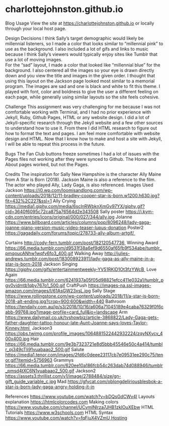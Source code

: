 # charlottejohnston.github.io
Blog
Usage
View the site at https://charlottejohnston.github.io or locally through your local host page. 

Design Decisions
I think Sally’s target demographic would likely be millennial listeners, so I made a color that looks similar to “millennial pink” to use as the background. I also included a lot of gifs and links to music because I think Sally’s viewers would typically enjoy sites like Tumblr that use a lot of moving images.  
For the “sad” layout, I made a color that looked like “millennial blue” for the background. I also centered all the images so your eye is drawn directly down and you view the title and images in the given order. I thought that using this layout on the Jackson page looked most similar to a memorial program. The images are sad and one is black and white to fit this theme. I played with font, color and boldness to give the user a different feeling on each page, while generally using similar layouts so the site feels cohesive.  

Challenge
This assignment was very challenging for me because I was not comfortable working with Terminal, and I had no prior experience with Jekyll, Ruby, Github Pages, HTML or any website design. I did a lot of Jekyll-specific research through the Jekyll website and a few other sources to understand how to use it. From there I did HTML research to figure out how to format the text and pages. I am feel  more comfortable with website design and HTML. Now that I know how to make and host a site with Jekyll, I will be able to repeat this process in the future. 

Bugs
The Fan Club buttons freeze sometimes
I had a lot of issues with the Pages files not working after they were synced to Github. The Home and About pages worked, but not the Pages. 

Credits 
The inspiration for Sally New Hampshire is the character Ally Maine from A Star is Born (2018). Jackson Maine is also a reference to the film. The actor who played Ally, Lady Gaga, is also referenced. 
Images Used
Jackson https://i0.wp.com/loomisandlong.com/wp-content/uploads/2018/12/11-bradley-cooper-star-is-born.w1200.h630.jpg?fit=432%2C227&ssl=1
Ally Crying https://media1.giphy.com/media/6sclnRWbknXmGv97YX/giphy.gif?cid=3640f6095c72ca875a76564d2e343508
Sally poster https://i.kym-cdn.com/entries/icons/original/000/027/344/ally.jpg
Jolanne 
https://www.billboard.com/articles/columns/pop/8096248/lady-gaga-joanne-piano-version-music-video-teaser-lupus-donation 
Poster2
https://gagadaily.com/forums/topic/278733-ally-album-artgif/ 

Curtains
http://cody-fern.tumblr.com/post/182120547736 
Winning Award
https://66.media.tumblr.com/d9531f38a6ef9d6550af65fb9f534abe/tumblr_pmqoucANhw1wqfv6fo3_400.gif 
Walking Away
http://julies-andrews.tumblr.com/post/183008923911/lady-gaga-as-ally-maine-in-a-star-is-born-2018
Jackson Singing
https://giphy.com/gifs/entertainmentweekly-YV51RKlD1Ot3fzYWcB 
Love Again
https://66.media.tumblr.com/6241937a05f05d98821efcc411e032a1/tumblr_pgv0vidmtb1qby767o1_500.gif 
CraftPush
https://images-na.ssl-images-amazon.com/images/I/61AsGW23xsL.jpg 
Sally Stage
https://www.rollingstone.com/wp-content/uploads/2018/11/a-star-is-born-2018-alt-ending.jpg?crop=900:600&width=440 
Bathroom
https://tendaily.com.au/ip/s3/2018/10/16/a606a71045189e4caba76329f0f6cabb-99768.jpg?image-profile=card_full&io=landscape 
Arm
https://www.dailymail.co.uk/tvshowbiz/article-3868822/Lady-Gaga-gets-father-daughter-tattoo-honour-late-Aunt-Joanne-says-loves-Taylor-Kinney.html 
Jackson3
https://pbs.twimg.com/profile_images/1064881522442932224/zqyNXvcv_400x400.jpg 
Hair
https://66.media.tumblr.com/9e3b7323721e8d5bbb45546e50c4a414/tumblr_pj349cTli91vuabaao2_500.gif 
Salute
https://media1.tenor.com/images/2fd6c0deee23117cb7e09531ee290c75/tenor.gif?itemid=5756963 
Grammys
https://66.media.tumblr.com/620ee10a186fcb54c263dab74d088946/tumblr_pmsd4tXC6N1vuabaao2_500.gif 
Jackson2
https://assets3.thrillist.com/v1/image/2788484/size/gn-gift_guide_variable_c.jpg 
Mad
https://gfycat.com/oblongdeliriousblesbok-a-star-is-born-lady-gaga-angry-holding-it-in


References
https://www.youtube.com/watch?v=bDQsGdCWv4I Layouts explanation
https://htmlcolorcodes.com Making colors
https://www.youtube.com/channel/UCvmINlrza7JHB1zkIOuXEbw HTML Tutorials
https://www.w3schools.com HTML Syntax
https://www.youtube.com/watch?v=fqFjuX4VZmU Hosting

